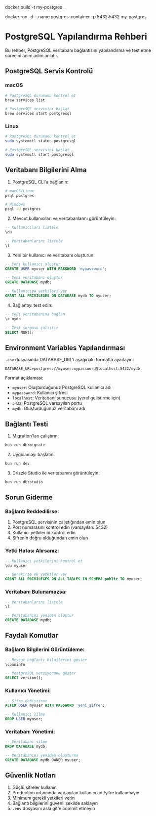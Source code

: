 docker build -t my-postgres .

docker run -d --name postgres-container -p 5432:5432 my-postgres

# PostgreSQL Yapılandırma Rehberi

Bu rehber, PostgreSQL veritabanı bağlantısını yapılandırma ve test etme sürecini adım adım anlatır.

## PostgreSQL Servis Kontrolü

### macOS
```bash
# PostgreSQL durumunu kontrol et
brew services list

# PostgreSQL servisini başlat
brew services start postgresql
```

### Linux
```bash
# PostgreSQL durumunu kontrol et
sudo systemctl status postgresql

# PostgreSQL servisini başlat
sudo systemctl start postgresql
```

## Veritabanı Bilgilerini Alma

1. PostgreSQL CLI'a bağlanın:
```bash
# macOS/Linux
psql postgres

# Windows
psql -U postgres
```

2. Mevcut kullanıcıları ve veritabanlarını görüntüleyin:
```sql
-- Kullanıcıları listele
\du

-- Veritabanlarını listele
\l
```

3. Yeni bir kullanıcı ve veritabanı oluşturun:
```sql
-- Yeni kullanıcı oluştur
CREATE USER myuser WITH PASSWORD 'mypassword';

-- Yeni veritabanı oluştur
CREATE DATABASE mydb;

-- Kullanıcıya yetkileri ver
GRANT ALL PRIVILEGES ON DATABASE mydb TO myuser;
```

4. Bağlantıyı test edin:
```sql
-- Yeni veritabanına bağlan
\c mydb

-- Test sorgusu çalıştır
SELECT NOW();
```

## Environment Variables Yapılandırması

`.env` dosyasında DATABASE_URL'i aşağıdaki formatta ayarlayın:

```env
DATABASE_URL=postgres://myuser:mypassword@localhost:5432/mydb
```

Format açıklaması:
- `myuser`: Oluşturduğunuz PostgreSQL kullanıcı adı
- `mypassword`: Kullanıcı şifresi
- `localhost`: Veritabanı sunucusu (yerel geliştirme için)
- `5432`: PostgreSQL varsayılan portu
- `mydb`: Oluşturduğunuz veritabanı adı

## Bağlantı Testi

1. Migration'ları çalıştırın:
```bash
bun run db:migrate
```

2. Uygulamayı başlatın:
```bash
bun run dev
```

3. Drizzle Studio ile veritabanını görüntüleyin:
```bash
bun run db:studio
```

## Sorun Giderme

### Bağlantı Reddedilirse:
1. PostgreSQL servisinin çalıştığından emin olun
2. Port numarasını kontrol edin (varsayılan: 5432)
3. Kullanıcı yetkilerini kontrol edin
4. Şifrenin doğru olduğundan emin olun

### Yetki Hatası Alırsanız:
```sql
-- Kullanıcı yetkilerini kontrol et
\du myuser

-- Gerekirse ek yetkiler ver
GRANT ALL PRIVILEGES ON ALL TABLES IN SCHEMA public TO myuser;
```

### Veritabanı Bulunamazsa:
```sql
-- Veritabanlarını listele
\l

-- Veritabanını yeniden oluştur
CREATE DATABASE mydb;
```

## Faydalı Komutlar

### Bağlantı Bilgilerini Görüntüleme:
```sql
-- Mevcut bağlantı bilgilerini göster
\conninfo

-- PostgreSQL versiyonunu göster
SELECT version();
```

### Kullanıcı Yönetimi:
```sql
-- Şifre değiştirme
ALTER USER myuser WITH PASSWORD 'yeni_şifre';

-- Kullanıcı silme
DROP USER myuser;
```

### Veritabanı Yönetimi:
```sql
-- Veritabanı silme
DROP DATABASE mydb;

-- Veritabanını yeniden oluşturma
CREATE DATABASE mydb OWNER myuser;
```

## Güvenlik Notları

1. Güçlü şifreler kullanın
2. Production ortamında varsayılan kullanıcı adı/şifre kullanmayın
3. Minimum gerekli yetkileri verin
4. Bağlantı bilgilerini güvenli şekilde saklayın
5. `.env` dosyasını asla git'e commit etmeyin